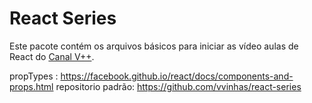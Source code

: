 # React Series
Este pacote contém os arquivos básicos para iniciar as vídeo aulas
de React do [Canal V++](https://youtube.com/user/VPlusPlus).

propTypes : https://facebook.github.io/react/docs/components-and-props.html
 repositorio padrão: https://github.com/vvinhas/react-series
